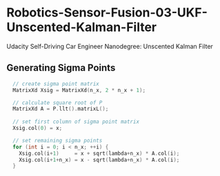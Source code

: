 # Robotics-Sensor-Fusion-03-UKF-Unscented-Kalman-Filter
Udacity Self-Driving Car Engineer Nanodegree: Unscented Kalman Filter

## Generating Sigma Points
```cpp
  // create sigma point matrix
  MatrixXd Xsig = MatrixXd(n_x, 2 * n_x + 1);

  // calculate square root of P
  MatrixXd A = P.llt().matrixL();
   
  // set first column of sigma point matrix
  Xsig.col(0) = x;

  // set remaining sigma points
  for (int i = 0; i < n_x; ++i) {
    Xsig.col(i+1)     = x + sqrt(lambda+n_x) * A.col(i);
    Xsig.col(i+1+n_x) = x - sqrt(lambda+n_x) * A.col(i);
  }
```
